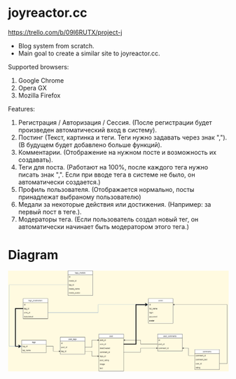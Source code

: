 # joyreactor.cc
https://trello.com/b/09I6RUTX/project-j

* Blog system from scratch. 
* Main goal to create a similar site to joyreactor.cc.

Supported browsers:
1. Google Chrome
2. Opera GX 
3. Mozilla Firefox

Features:
1. Регистрация / Авторизация / Сессия. (После регистрации будет произведен автоматический вход в систему).
2. Постинг (Текст, картинка и теги. Теги нужно задавать через знак ","). (В будущем будет добавлено больше функций).
3. Комментарии. (Отображение на нужном посте и возможность их создавать).
4. Теги для поста. (Работают на 100%, после каждого тега нужно писать знак ",". Если при вводе тега в системе не было, он автоматически создается.)
5. Профиль пользователя. (Отображается нормально, посты принадлежат выбраному пользователю)
6. Медали за некоторые действия или достижения. (Например: за первый пост в теге.).
7. Модераторы тега. (Если пользователь создал новый тег, он автоматически начинает быть модератором этого тега.) 

# Diagram
<img src="/uploads/db.png" style="display: block; margin-left: auto; margin-right: auto;" />
